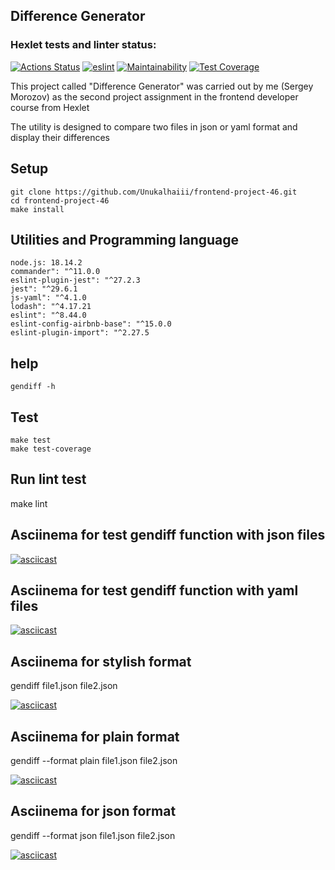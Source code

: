 ## Difference Generator

### Hexlet tests and linter status:
[![Actions Status](https://github.com/Unukalhaiii/frontend-project-46/workflows/hexlet-check/badge.svg)](https://github.com/Unukalhaiii/frontend-project-46/actions)
[![_eslint_](https://github.com/Unukalhaiii/frontend-project-46/actions/workflows/_eslint_.yml/badge.svg)](https://github.com/Unukalhaiii/frontend-project-46/actions/workflows/_eslint_.yml)
[![Maintainability](https://api.codeclimate.com/v1/badges/97bf213a2618195a23a1/maintainability)](https://codeclimate.com/github/Unukalhaiii/frontend-project-46/maintainability)
[![Test Coverage](https://api.codeclimate.com/v1/badges/97bf213a2618195a23a1/test_coverage)](https://codeclimate.com/github/Unukalhaiii/frontend-project-46/test_coverage)

This project called "Difference Generator" was carried out by me (Sergey Morozov) as the second project assignment in the frontend developer course from Hexlet

The utility is designed to compare two files in json or yaml format and display their differences

## Setup

```
git clone https://github.com/Unukalhaiii/frontend-project-46.git
cd frontend-project-46
make install
```

## Utilities and Programming language

```
node.js: 18.14.2
commander": "^11.0.0
eslint-plugin-jest": "^27.2.3
jest": "^29.6.1
js-yaml": "^4.1.0
lodash": "^4.17.21
eslint": "^8.44.0
eslint-config-airbnb-base": "^15.0.0
eslint-plugin-import": "^2.27.5
```

## help

```
gendiff -h
```

## Test

```
make test
make test-coverage
```

## Run lint test

make lint

## Asciinema for test gendiff function with json files

[![asciicast](https://asciinema.org/a/KE4Axbt9BjyUFsDeeIib4FJny.svg)](https://asciinema.org/a/KE4Axbt9BjyUFsDeeIib4FJny)

## Asciinema for test gendiff function with yaml files

[![asciicast](https://asciinema.org/a/Gjw15oH7eEnkfEPPcFrdcHiGJ.svg)](https://asciinema.org/a/Gjw15oH7eEnkfEPPcFrdcHiGJ)

## Asciinema for stylish format

gendiff file1.json file2.json

[![asciicast](https://asciinema.org/a/9zjdarV3fgrCWB5dPAXB2iGFL.svg)](https://asciinema.org/a/9zjdarV3fgrCWB5dPAXB2iGFL)

## Asciinema for plain format

gendiff --format plain file1.json file2.json

[![asciicast](https://asciinema.org/a/QobwuY7SuMcMrTv11i1qgvOf9.svg)](https://asciinema.org/a/QobwuY7SuMcMrTv11i1qgvOf9)

## Asciinema for json format

gendiff --format json file1.json file2.json

[![asciicast](https://asciinema.org/a/0qVKqpyLLIBiMPOEiavuaklcF.svg)](https://asciinema.org/a/0qVKqpyLLIBiMPOEiavuaklcF)